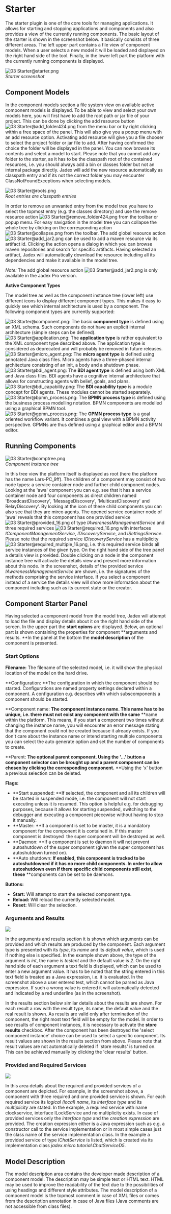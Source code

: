 # Starter

The starter plugin is one of the core tools for managing applications. It allows for starting and stopping applications and components and also provides a view of the currently running components. The basic layout of the starter is shown in the screenshot below. It basically consists of three different areas. The left upper part contains a file view of component models. When a user selects a new model it will be loaded and displayed on the right hand side of the tool. Finally, in the lower left part the platform with the currently running components is displayed.

![03 Starter@starter.png](starter.png)  
*Starter screenshot*

Component Models
-----------------------------

In the component models section a file system view on available active component models is displayed. To be able to view and select your own models here, you will first have to add the root path or jar file of your project. This can be done by clicking the add resource button ![03 Starter@add\_folder424.png](add_folder424.png) from the menu bar or by right clicking within a free space of the panel. This will also give you a popup menu with an add resource option. Activating add resource will give you a file chooser to select the project folder or jar file to add. After having confirmed the choice the folder will be displayed in the panel. You can now browse its contents and select a model to start. Please note that you cannot add any folder to the starter, as it has to be the classpath root of the contained resources, i.e. you should always add a bin or classes folder but not an internal package directly. Jadex will add the new resource automatically as classpath entry and if its not the correct folder you may encounter ClassNotFoundExceptions when selecting models. 

<!-- Text moved from bdiv3 tutorial (maybe extract some useful parts and delete the rest):  
Start the JCC and use the "Add Path" button explained above to add the root directory of your example package. Then open the folder until you can see your file "TranslationBDI". 
The effect of selecting the input file is that the agent model is loaded.  
When it contains no errors, the description of the model, taken from the @Description annotation, is shown in the description view. 
In case there are errors in the model, correct the errors shown in the description view and restart the platform (class reloading is not supported).  
Below the file name, the agent name and its default configuration are shown.
After pressing the start button the new agent should appear in the agent tree (at the bottom left). 
It is also possible to start an agent simply by double-clicking it in the model tree.
-->

<!--*Please note that when you use a double-click on the model name in the left tree view to start an agent, the settings on the right will be ignored.*-->

![03 Starter@roots.png](roots.png)  
*Root entries are classpath entries*

In order to remove an unwanted entry from the model tree you have to select the topmost entry (e.g. the classes directory) and use the remove resource action ![03 Starter@remove\_folder424.png](remove_folder424.png) from the toolbar or popup menu. For easy navigation in the model tree you can collapse the whole tree by clicking on the corresponding action ![03 Starter@collapse.png](collapse.png) from the toolbar. The add global resource action ![03 Starter@add\_jar2.png](add_jar2.png) can be used to add a maven resource via its artifact id. Clicking the action opens a dialog in which you can browse maven repositories and search for specific artifacts. Having selected an artifact, Jadex will automatically download the resource including all its dependencies and make it available in the model tree.

*Note:* The add global resource action ![03 Starter@add\_jar2.png](add_jar2.png) is only available in the Jadex Pro version.

**Active Component Types**

The model tree as well as the component instance tree (lower left) use different icons to display different component types. This makes it easy to quickly see which internal architecture is used by a component. The following component types are currently supported:

![03 Starter@component.png](component.png): The basic **component type** is defined using an XML schema. Such components do not have an explicit internal architecture (simple steps can be defined).\
![03 Starter@application.png](application.png): The **application type** is rather equivalent to the XML component type described above. The application type is considered as deprecated and will probably be removed in future releases.\
![03 Starter@micro\_agent.png](micro_agent.png): The **micro agent type** is defined using annotated Java class files. Micro agents have a three-phased internal architecture consisting of an init, a body and a shutdown phase.\
![03 Starter@bdi\_agent.png](bdi_agent.png): The **BDI agent type** is defined using both XML and Java class files. BDI agents have a cognitive internal architecture that allows for constructing agents with belief, goals, and plans.\
![03 Starter@bdi\_capability.png](bdi_capability.png): The **BDI capability type** is a module concept for BDI agents. These modules cannot be started separately.\
![03 Starter@bpmn\_process.png](bpmn_process.png): The **BPMN process type** is defined using the business process modelling notation. BPMN components are modelled using a graphical BPMN tool.\
![03 Starter@gpmn\_process.png](gpmn_process.png): The **GPMN process type** is a goal oriented workflow variant. It combines a goal view with a BPMN activity perspective. GPMNs are thus defined using a graphical editor and a BPMN editor. 

Running Components
-------------------------------

![03 Starter@comptree.png](comptree.png)  
*Component instance tree*

In this tree view the platform itself is displayed as root (here the platform has the name Lars-PC\_9ff). The children of a component may consist of two node types: a service container node and further child component nodes. Looking at the 'awa' component you can e.g. see that it has a service container node and four components as direct children named 'BroadcastDiscovery', 'MessageDiscovery', 'MulticastDiscovery' and RelayDiscovery'. By looking at the icon of these child components you can also see that they are mirco agents. The opened service container node of 'awa' reveals that this component has one provided service ![03 Starter@provided\_16.png](provided_16.png) of type *IAwarenessManagementService* and three required services ![03 Starter@required\_16.png](required_16.png) with interfaces *IComponentManagementService*, *IDiscoveryService*, and *ISettingsService*. Please note that the required service *IDiscoveryService* has a multiplicity ![03 Starter@required\_multiple\_16.png](required_multiple_16.png), i.e. this required service binds all service instances of the given type. On the right hand side of the tree panel a details view is provided. Double clicking on a node in the component instance tree will activate the details view and present more information about this node. In the screenshot, details of the provided service *IAwarenessManagementService* are shown, i.e. the signatures of the methods comprising the service interface. If you select a component instead of a service the details view will show more information about the component including such as its current state or the creator.

Component Starter Panel
------------------------------------

Having selected a component model from the model tree, Jadex will attempt to load the file and display details about it on the right hand side of the screen. In the upper part the **start opions** are displayed. Below, an optional part is shown containing the properties for component **arguments and results. **In the panel at the bottom the **model description** of the component is presented.

### Start Options

**Filename:** The filename of the selected model, i.e. it will show the physical location of the model on the hard drive.

**Configuration: **The configuration in which the component should be started. Configurations are named property settings declared within a component. A configuration e.g. describes with which subscomponents a component should be started.

**Component name: **The component instance name. This name has to be unique, i.e. there must not exist any component with the same** **name within the platform. This means, if you start a component two times without changing the instance name, you will encounter an error message stating that the component could not be created because it already exists. If you don't care about the instance name or intend starting multiple components you can select the auto generate option and set the number of components to create.

**Parent: **The optional parent component. Using the '...' button a component selector can be brought up and a parent component can be chosen by clicking the corresponding component.** **Using the 'x' button a previous selection can be deleted.

**Flags:**

-   **Start suspended: **If selected, the component and all its children will be started in suspended mode, i.e. the component will not start executing unless it is resumed. This option is helpful e.g. for debugging purposes, because it allows for starting suspended, switching to the debugger and executing a component piecewise without having to stop it manually.
-   **Master: **If a component is set to be master, it is a mandatory component for the component it is contained in. If this master component is destroyed  the super component will be destroyed as well.
-   **Daemon: **If a component is set to daemon it will not prevent autoshutdown of the super component (given the super component has autoshutdown turned on).
-   **Auto shutdown: **If enabled, this component is tracked to be autoshutdowned if it has no more child components. In order to allow autoshutdown even if there specific child components still exist, these** **components can be set to be daemons. 

**Buttons:**

-   **Start:** Will attempt to start the selected component type.
-   **Reload:** Will reload the currently selected model.
-   **Reset:** Will clear the selection.

### Arguments and Results

![](arguments.png)

In the arguments and results section it is shown which arguments can be provided and which results are produced by the component. Each argument type is presented with its *type*, its *name* and its *default value*, which is used if nothing else is specified. In the example shown above, the type of the argument is *int*, the name is *testcnt* and the default value is *2*. On the right hand side of each argument a text field is displayed, which can be used to enter a new argument value. It has to be noted that the string entered in this text field is treated as a Java expression, i.e. it is evaluated. In the screenshot above a user entered test, which cannot be parsed as Java expression. If such a wrong value is entered it will automatically detected and indicated by a red underline (as in the screenshot). 

In the results section below similar details about the results are shown. For each result a row with the result type, its name, the default value and the real result is shown. As results are valid only after termination of the component, the right most text field will be empty for the model. In order to see results of component instances, it is necessary to activate the **store results** checkbox. After the component has been destroyed the 'select component instance' choice can be used to select a specific component. Its result values are shown in the results section from above. Please note that result values are not automatically deleted if 'store results' is turned on. This can be achieved manually by clicking the 'clear results' button.

### Provided and Required Services

![](providedandrequired.png)

In this area details about the required and provided services of a component are depicted. For example, in the screenshot above, a component with three required and one provided service is shown. For each required service its *logical (local) name*, its *interface type* and its *multiplicity* are stated. In the example, a required service with name clockservice, interface ILockService and no multiplicity exists. In case of provided services only the *interface type* and the *creation expression* are provided. The creation expression either is a Java expression such as e.g. a constructor call to the service implementation or in most simple cases just the class name of the service implementation class. In the example a provided service of type *IChatService* is listed, which is created via its implementation class *jadex.micro.tutorial.ChatServiceD5*.

Model Description
------------------------------

The model description area contains the developer made description of a component model. The description may be simple text or HTML text. HTML may be used to improve the readability of the text due to the possibilities of using headings and different style attributes. The model description of a component model is the topmost comment in case of XML files or comes from the description annotation in case of Java files (Java comments are not accessible from class files).
